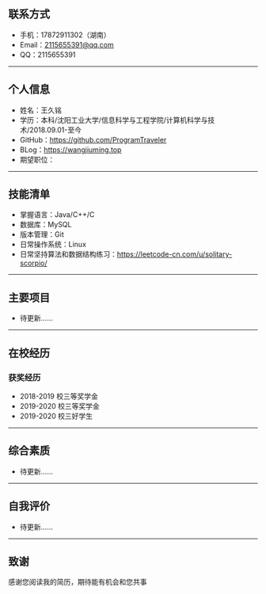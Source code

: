 ## 联系方式
* 手机：17872911302（湖南）
* Email：2115655391@qq.com
* QQ：2115655391
---
## 个人信息
* 姓名：王久铭
* 学历：本科/沈阳工业大学/信息科学与工程学院/计算机科学与技术/2018.09.01-至今
* GitHub：<https://github.com/ProgramTraveler>
* BLog：<https://wangjiuming.top>
* 期望职位：
---
## 技能清单
* 掌握语言：Java/C++/C
* 数据库：MySQL
* 版本管理：Git
* 日常操作系统：Linux
* 日常坚持算法和数据结构练习：<https://leetcode-cn.com/u/solitary-scorpio/>
---
## 主要项目
* 待更新......
---
## 在校经历
### 获奖经历
* 2018-2019 校三等奖学金
* 2019-2020 校三等奖学金
* 2019-2020 校三好学生
---
## 综合素质
* 待更新......
---
## 自我评价
* 待更新......
---
## 致谢
感谢您阅读我的简历，期待能有机会和您共事